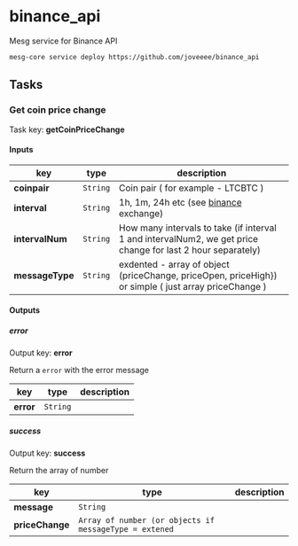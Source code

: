 # binance_api
Mesg service for Binance API

```bash
mesg-core service deploy https://github.com/joveeee/binance_api
```

## Tasks

### Get coin price change 

Task key: **getCoinPriceChange**


#### Inputs

| **key** | **type** | **description** |
| --- | --- | --- |
| **coinpair** | `String` | Coin pair ( for example - LTCBTC )  |
| **interval** | `String` | 1h, 1m, 24h etc (see [binance](https://www.binance.com/en) exchange) |
| **intervalNum** | `String` | How many intervals to take (if interval 1 and intervalNum2, we get price change for last 2 hour separately)  |
| **messageType** | `String` | exdented - array of object (priceChange, priceOpen, priceHigh}) or simple ( just array priceChange )   |



#### Outputs

##### error

Output key: **error**

Return a `error` with the error message

| **key** | **type** | **description** |
| --- | --- | --- |
| **error** | `String` |  |

##### success

Output key: **success**

Return the array of number

| **key** | **type** | **description** |
| --- | --- | --- |
| **message** | `String ` |  | |
| **priceChange** | `Array of number (or objects if messageType = extened` |  | |



